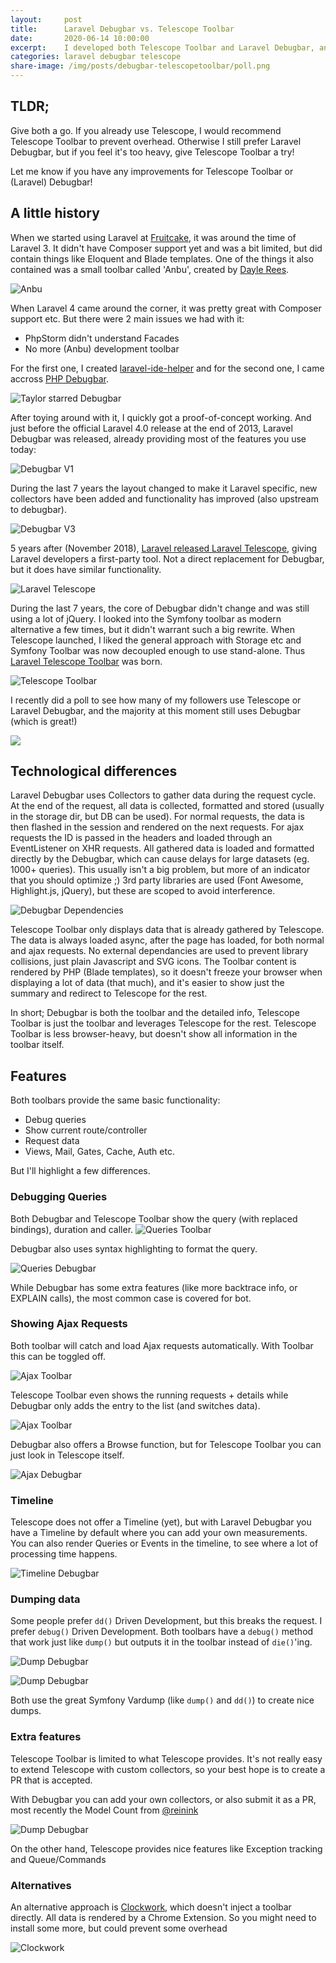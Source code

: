 ```yaml
---
layout:     post
title:      Laravel Debugbar vs. Telescope Toolbar
date:       2020-06-14 10:00:00
excerpt:    I developed both Telescope Toolbar and Laravel Debugbar, and many want to know the difference. Let's compare both.
categories: laravel debugbar telescope
share-image: /img/posts/debugbar-telescopetoolbar/poll.png
---
```


## TLDR;

Give both a go. If you already use Telescope, I would recommend Telescope Toolbar to prevent overhead.
Otherwise I still prefer Laravel Debugbar, but if you feel it's too heavy, give Telescope Toolbar a try!

Let me know if you have any improvements for Telescope Toolbar or (Laravel) Debugbar!

## A little history

When we started using Laravel at [Fruitcake](https://fruitcake.nl/), it was around the time of Laravel 3. It didn't have Composer support yet and was a bit limited, but did contain things like Eloquent and Blade templates.
One of the things it also contained was a small toolbar called 'Anbu', created by [Dayle Rees](https://github.com/daylerees).

![Anbu](/img/posts/debugbar-telescopetoolbar/anbu.png)

When Laravel 4 came around the corner, it was pretty great with Composer support etc. But there were 2 main issues we had with it:
 - PhpStorm didn't understand Facades
 - No more (Anbu) development toolbar
 
 For the first one, I created [laravel-ide-helper](https://github.com/barryvdh/laravel-ide-helper) and for the second one, I came accross [PHP Debugbar](http://phpdebugbar.com/). 
 
![Taylor starred Debugbar](/img/posts/debugbar-telescopetoolbar/debugbar-starred.png)
 
 After toying around with it, I quickly got a proof-of-concept working. And just before the official Laravel 4.0 release at the end of 2013, Laravel Debugbar was released, already providing most of the features you use today:
 
 ![Debugbar V1](/img/posts/debugbar-telescopetoolbar/v1.png)

 During the last 7 years the layout changed to make it Laravel specific, new collectors have been added and functionality has improved (also upstream to debugbar).
 
![Debugbar V3](/img/posts/debugbar-telescopetoolbar/v3.png)
 
 5 years after (November 2018), [Laravel released Laravel Telescope](https://laravel-news.com/laravel-telescope-1-0-0), giving Laravel developers a first-party tool. Not a direct replacement for Debugbar, but it does have similar functionality.
 
![Laravel Telescope](/img/posts/debugbar-telescopetoolbar/telescope.png)
 
 During the last 7 years, the core of Debugbar didn't change and was still using a lot of jQuery. I looked into the Symfony toolbar as modern alternative a few times, but it didn't warrant such a big rewrite.
 When Telescope launched, I liked the general approach with Storage etc and Symfony Toolbar was now decoupled enough to use stand-alone. Thus [Laravel Telescope Toolbar](https://github.com/fruitcake/laravel-telescope-toolbar) was born.
 
![Telescope Toolbar](/img/posts/debugbar-telescopetoolbar/telescope_toolbar.png)

I recently did a poll to see how many of my followers use Telescope or Laravel Debugbar, and the majority at this moment still uses Debugbar (which is great!)

<img src="/img/posts/debugbar-telescopetoolbar/poll.png"  style="max-width: 592px">

 
## Technological differences
 
Laravel Debugbar uses Collectors to gather data during the request cycle. At the end of the request, all data is collected, formatted and stored (usually in the storage dir, but DB can be used). For normal requests, the data is then flashed in the session and rendered on the next requests. For ajax requests the ID is passed in the headers and loaded through an EventListener on XHR requests. All gathered data is loaded and formatted directly by the Debugbar, which can cause delays for large datasets (eg. 1000+ queries). This usually isn't a big problem, but more of an indicator that you should optimize ;)
3rd party libraries are used (Font Awesome, Highlight.js, jQuery), but these are scoped to avoid interference.

![Debugbar Dependencies](/img/posts/debugbar-telescopetoolbar/debugbar_deps.png)

Telescope Toolbar only displays data that is already gathered by Telescope. The data is always loaded async, after the page has loaded, for both normal and ajax requests. No external dependancies are used to prevent library collisions, just plain Javascript and SVG icons. The Toolbar content is rendered by PHP (Blade templates), so it doesn't freeze your browser when displaying a lot of data (that much), and it's easier to show just the summary and redirect to Telescope for the rest.

In short; 
Debugbar is both the toolbar and the detailed info, Telescope Toolbar is just the toolbar and leverages Telescope for the rest.
Telescope Toolbar is less browser-heavy, but doesn't show all information in the toolbar itself.
 
## Features
  
Both toolbars provide the same basic functionality:
 - Debug queries
 - Show current route/controller
 - Request data
 - Views, Mail, Gates, Cache, Auth etc.
 
But I'll highlight a few differences.

### Debugging Queries

Both Debugbar and Telescope Toolbar show the query (with replaced bindings), duration and caller. 
![Queries Toolbar](/img/posts/debugbar-telescopetoolbar/queries_toolbar.png)

Debugbar also uses syntax highlighting to format the query.

![Queries Debugbar](/img/posts/debugbar-telescopetoolbar/queries_debugbar.png)

While Debugbar has some extra features (like more backtrace info, or EXPLAIN calls), the most common case is covered for bot.

### Showing Ajax Requests
 
Both toolbar will catch and load Ajax requests automatically. With Toolbar this can be toggled off.

![Ajax Toolbar](/img/posts/debugbar-telescopetoolbar/ajax_toolbar.png)

Telescope Toolbar even shows the running requests + details while Debugbar only adds the entry to the list (and switches data).

![Ajax Toolbar](/img/posts/debugbar-telescopetoolbar/ajax_debugbar.png)


Debugbar also offers a Browse function, but for Telescope Toolbar you can just look in Telescope itself.

![Ajax Debugbar](/img/posts/debugbar-telescopetoolbar/ajax_browse.png)

### Timeline

Telescope does not offer a Timeline (yet), but with Laravel Debugbar you have a Timeline by default where you can add your own measurements.
You can also render Queries or Events in the timeline, to see where a lot of processing time happens.

![Timeline Debugbar](/img/posts/debugbar-telescopetoolbar/timeline_debugbar.png)
 
### Dumping data

Some people prefer `dd()` Driven Development, but this breaks the request. I prefer `debug()` Driven Development. 
Both toolbars have a `debug()` method that work  just like `dump()` but outputs it in the toolbar instead of `die()`'ing.

![Dump Debugbar](/img/posts/debugbar-telescopetoolbar/dump_toolbar.png)

![Dump Debugbar](/img/posts/debugbar-telescopetoolbar/dump_debugbar.png)

Both use the great Symfony Vardump (like `dump()` and `dd()`) to create nice dumps.

### Extra features 
 
Telescope Toolbar is limited to what Telescope provides. It's not really easy to extend Telescope with custom collectors, so your best hope is to create a PR that is accepted.

With Debugbar you can add your own collectors, or also submit it as a PR, most recently the Model Count from [@reinink](https://twitter.com/reinink)

![Dump Debugbar](/img/posts/debugbar-telescopetoolbar/models_debugbar.png)

On the other hand, Telescope provides nice features like Exception tracking and Queue/Commands

### Alternatives

An alternative approach is [Clockwork](https://github.com/itsgoingd/clockwork), which doesn't inject a toolbar directly. All data is rendered by a Chrome Extension. 
So you might need to install some more, but could prevent some overhead

![Clockwork](/img/posts/debugbar-telescopetoolbar/clockwork.png)

 
